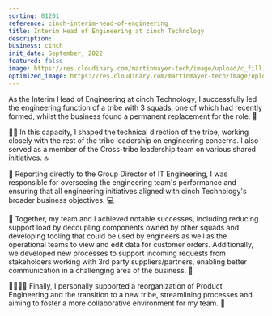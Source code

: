 ```yaml
---
sorting: 01201
reference: cinch-interim-head-of-engineering
title: Interim Head of Engineering at cinch Technology
description:
business: cinch
init_date: September, 2022
featured: false
image: https://res.cloudinary.com/martinmayer-tech/image/upload/c_fill,h_400,w_760/v1679443256/portfolio/vUc64Dxtz0e579IpqSjgf6_y6uvhw.jpg
optimized_image: https://res.cloudinary.com/martinmayer-tech/image/upload/c_fill,h_200,w_380/v1679443256/portfolio/vUc64Dxtz0e579IpqSjgf6_y6uvhw.jpg
---
```

As the Interim Head of Engineering at cinch Technology, I successfully led the engineering function of a tribe with 3 squads, one of which had recently formed, whilst the business found a permanent replacement for the role. 🌟

👨‍💼 In this capacity, I shaped the technical direction of the tribe, working closely with the rest of the tribe leadership on engineering concerns. I also served as a member of the Cross-tribe leadership team on various shared initiatives. 🔝

👥 Reporting directly to the Group Director of IT Engineering, I was responsible for overseeing the engineering team's performance and ensuring that all engineering initiatives aligned with cinch Technology's broader business objectives. 💻

🚀 Together, my team and I achieved notable successes, including reducing support load by decoupling components owned by other squads and developing tooling that could be used by engineers as well as the operational teams to view and edit data for customer orders. Additionally, we developed new processes to support incoming requests from stakeholders working with 3rd party suppliers/partners, enabling better communication in a challenging area of the business. 🙌

👨‍👩‍👧‍👦 Finally, I personally supported a reorganization of Product Engineering and the transition to a new tribe, streamlining processes and aiming to foster a more collaborative environment for my team. 💪
